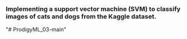 ### Implementing a support vector machine (SVM) to classify images of cats and dogs from the Kaggle dataset.
"# ProdigyML_03-main" 
